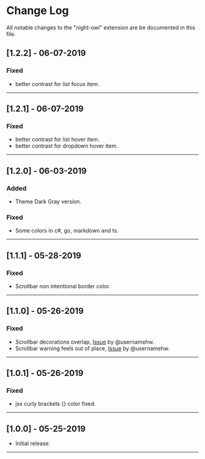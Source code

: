 # Change Log

All notable changes to the "night-owl" extension are be documented in this file.

## [1.2.2] - 06-07-2019

### Fixed
- better contrast for list focus item.

---

## [1.2.1] - 06-07-2019

### Fixed
- better contrast for list hover item.
- better contrast for dropdown hover item.

---

## [1.2.0] - 06-03-2019

### Added
- Theme Dark Gray version.

### Fixed
- Some colors in c#, go, markdown and ts.

---

## [1.1.1] - 05-28-2019

### Fixed
- Scrollbar non intentional border color.

---

## [1.1.0] - 05-26-2019

### Fixed
- Scrollbar decorations overlap, [Issue](https://github.com/maoma87/NightWolfTheme/issues/4) by @usernamehw.
- Scrollbar warning feels out of place, [Issue](https://github.com/maoma87/NightWolfTheme/issues/5) by @usernamehw.

---

## [1.0.1] - 05-26-2019

### Fixed
- jsx curly brackets {} color fixed.

---

## [1.0.0] - 05-25-2019

- Initial release.

---